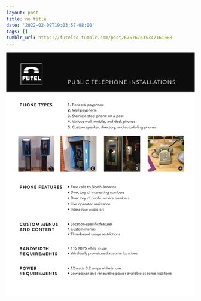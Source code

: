 ```yaml
---
layout: post
title: no title
date: '2022-02-09T19:03:57-08:00'
tags: []
tumblr_url: https://futelco.tumblr.com/post/675767635347161088
---
```

 ![](/images/blog/7a1f930a297966ee55438263ed9e0cb8db7a132f.png)  
